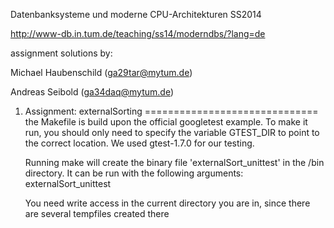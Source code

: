 Datenbanksysteme und moderne CPU-Architekturen SS2014

http://www-db.in.tum.de/teaching/ss14/moderndbs/?lang=de

assignment solutions by:

Michael Haubenschild (ga29tar@mytum.de)

Andreas Seibold (ga34daq@mytum.de)

1. Assignment: externalSorting
==============================
	the Makefile is build upon the official googletest example.
	To make it run, you should only need to specify the variable GTEST_DIR to point to the correct location.
	We used gtest-1.7.0 for our testing.

	Running make will create the binary file 'externalSort_unittest' in the /bin directory.
	It can be run with the following arguments: externalSort_unittest <inputFile> <outputFile> <memoryBufferInMB>

	You need write access in the current directory you are in, since there are several tempfiles created there
